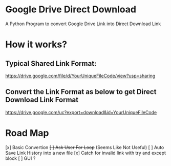 # Google Drive Direct Download
A Python Program to convert Google Drive Link into Direct Download Link

# How it works?
## Typical Shared Link Format:
https://drive.google.com/file/d/YourUniqueFileCode/view?usp=sharing
## Convert the Link Format as below to get Direct Download Link Format
https://drive.google.com/uc?export=download&id=YourUniqueFileCode

# Road Map
[x] Basic Convertion
~~[ ] Ask User For Loop~~ (Seems Like Not Useful)
[ ] Auto Save Link History into a new file
[x] Catch for invalid link with try and except block
[ ] GUI ?
